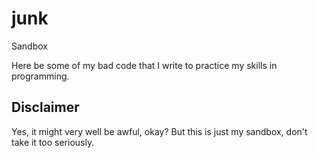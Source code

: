 # junk
Sandbox

Here be some of my bad code that I write to practice my skills in programming.

## Disclaimer
Yes, it might very well be awful, okay? But this is just my sandbox, don't take it too seriously.
